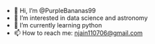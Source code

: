 - 👋 Hi, I’m @PurpleBananas99
- 👀 I’m interested in data science and astronomy
- 🌱 I’m currently learning python
- 📫 How to reach me: njain110706@gmail.com

<!---
PurpleBananas99/PurpleBananas99 is a ✨ special ✨ repository because its `README.md` (this file) appears on your GitHub profile.
You can click the Preview link to take a look at your changes.
--->
